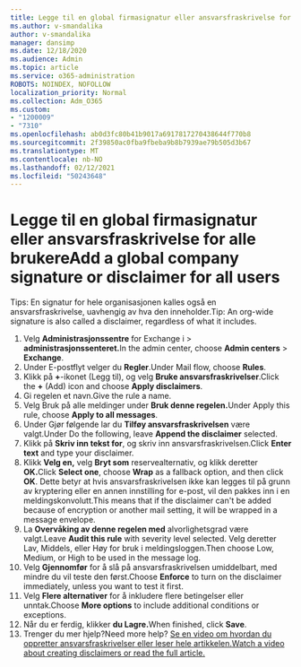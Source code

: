 ```yaml
---
title: Legge til en global firmasignatur eller ansvarsfraskrivelse for alle brukere
ms.author: v-smandalika
author: v-smandalika
manager: dansimp
ms.date: 12/18/2020
ms.audience: Admin
ms.topic: article
ms.service: o365-administration
ROBOTS: NOINDEX, NOFOLLOW
localization_priority: Normal
ms.collection: Adm_O365
ms.custom:
- "1200009"
- "7310"
ms.openlocfilehash: ab0d3fc80b41b9017a6917817270438644f770b8
ms.sourcegitcommit: 2f39850ac0fba9fbeba9b8b7939ae79b505d3b67
ms.translationtype: MT
ms.contentlocale: nb-NO
ms.lasthandoff: 02/12/2021
ms.locfileid: "50243648"
---
```

# <a name="add-a-global-company-signature-or-disclaimer-for-all-users"></a><span data-ttu-id="4f184-102">Legge til en global firmasignatur eller ansvarsfraskrivelse for alle brukere</span><span class="sxs-lookup"><span data-stu-id="4f184-102">Add a global company signature or disclaimer for all users</span></span>

<span data-ttu-id="4f184-103">Tips: En signatur for hele organisasjonen kalles også en ansvarsfraskrivelse, uavhengig av hva den inneholder.</span><span class="sxs-lookup"><span data-stu-id="4f184-103">Tip: An org-wide signature is also called a disclaimer, regardless of what it includes.</span></span>

1. <span data-ttu-id="4f184-104">Velg **Administrasjonssentre** for Exchange i  >  **administrasjonssenteret.**</span><span class="sxs-lookup"><span data-stu-id="4f184-104">In the admin center, choose **Admin centers** > **Exchange**.</span></span>
2. <span data-ttu-id="4f184-105">Under E-postflyt velger du **Regler**.</span><span class="sxs-lookup"><span data-stu-id="4f184-105">Under Mail flow, choose **Rules**.</span></span>
3. <span data-ttu-id="4f184-106">Klikk på **+**-ikonet (Legg til), og velg **Bruke ansvarsfraskrivelser**.</span><span class="sxs-lookup"><span data-stu-id="4f184-106">Click the **+** (Add) icon and choose **Apply disclaimers**.</span></span>
4. <span data-ttu-id="4f184-107">Gi regelen et navn.</span><span class="sxs-lookup"><span data-stu-id="4f184-107">Give the rule a name.</span></span>
5. <span data-ttu-id="4f184-108">Velg Bruk på alle meldinger under **Bruk denne regelen.**</span><span class="sxs-lookup"><span data-stu-id="4f184-108">Under Apply this rule, choose **Apply to all messages**.</span></span>
6. <span data-ttu-id="4f184-109">Under Gjør følgende lar du **Tilføy ansvarsfraskrivelsen** være valgt.</span><span class="sxs-lookup"><span data-stu-id="4f184-109">Under Do the following, leave **Append the disclaimer** selected.</span></span>
7. <span data-ttu-id="4f184-110">Klikk på **Skriv inn tekst for**, og skriv inn ansvarsfraskrivelsen.</span><span class="sxs-lookup"><span data-stu-id="4f184-110">Click **Enter text** and type your disclaimer.</span></span>
8. <span data-ttu-id="4f184-111">Klikk **Velg en,** velg **Bryt som** reservealternativ, og klikk deretter **OK.**</span><span class="sxs-lookup"><span data-stu-id="4f184-111">Click **Select one**, choose **Wrap** as a fallback option, and then click **OK**.</span></span> <span data-ttu-id="4f184-112">Dette betyr at hvis ansvarsfraskrivelsen ikke kan legges til på grunn av kryptering eller en annen innstilling for e-post, vil den pakkes inn i en meldingskonvolutt.</span><span class="sxs-lookup"><span data-stu-id="4f184-112">This means that if the disclaimer can't be added because of encryption or another mail setting, it will be wrapped in a message envelope.</span></span>
9. <span data-ttu-id="4f184-113">La **Overvåking av denne regelen med** alvorlighetsgrad være valgt.</span><span class="sxs-lookup"><span data-stu-id="4f184-113">Leave **Audit this rule** with severity level selected.</span></span> <span data-ttu-id="4f184-114">Velg deretter Lav, Middels, eller Høy for bruk i meldingsloggen.</span><span class="sxs-lookup"><span data-stu-id="4f184-114">Then choose Low, Medium, or High to be used in the message log.</span></span>
10. <span data-ttu-id="4f184-115">Velg **Gjennomfør** for å slå på ansvarsfraskrivelsen umiddelbart, med mindre du vil teste den først.</span><span class="sxs-lookup"><span data-stu-id="4f184-115">Choose **Enforce** to turn on the disclaimer immediately, unless you want to test it first.</span></span>
11. <span data-ttu-id="4f184-116">Velg **Flere alternativer** for å inkludere flere betingelser eller unntak.</span><span class="sxs-lookup"><span data-stu-id="4f184-116">Choose **More options** to include additional conditions or exceptions.</span></span>
12. <span data-ttu-id="4f184-117">Når du er ferdig, klikker **du Lagre.**</span><span class="sxs-lookup"><span data-stu-id="4f184-117">When finished, click **Save**.</span></span>
13. <span data-ttu-id="4f184-118">Trenger du mer hjelp?</span><span class="sxs-lookup"><span data-stu-id="4f184-118">Need more help?</span></span> [<span data-ttu-id="4f184-119">Se en video om hvordan du oppretter ansvarsfraskrivelser eller leser hele artikkelen.</span><span class="sxs-lookup"><span data-stu-id="4f184-119">Watch a video about creating disclaimers or read the full article.</span></span>](https://support.office.com/article/2d75860f-c527-4352-a7f6-73eba54c0c72?wt.mc_id=Chat_GlobalSignature)